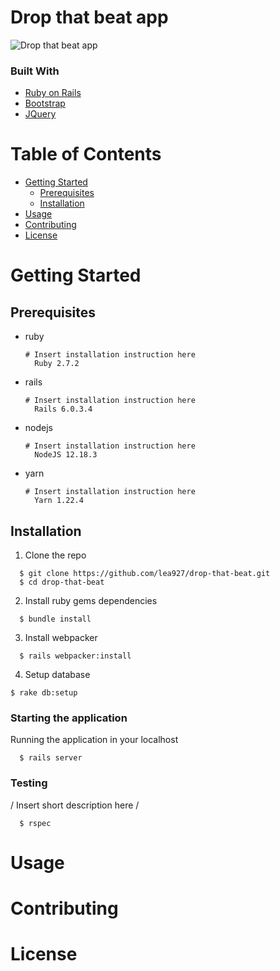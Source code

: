 # Drop that beat app

![Drop that beat app](https://user-images.githubusercontent.com/79251819/136054424-c82d19df-477b-4dbc-8f23-0185d0658d44.png)

### Built With 
- [Ruby on Rails](https://rubyonrails.org/)
- [Bootstrap](https://getbootstrap.com/)
- [JQuery](https://jquery.com/)

# Table of Contents
- [Getting Started](#getting-started)
  - [Prerequisites](#prerequisites)
  - [Installation](#installation)
- [Usage](#usage)
- [Contributing](#contributing)
- [License](#license)

# Getting Started
## Prerequisites
- ruby
  ```
  # Insert installation instruction here
    Ruby 2.7.2
  ```
- rails
  ```
  # Insert installation instruction here
    Rails 6.0.3.4
  ```
- nodejs
  ```
  # Insert installation instruction here
    NodeJS 12.18.3
  ```
- yarn
  ```
  # Insert installation instruction here
    Yarn 1.22.4
  ```

## Installation

1. Clone the repo 
  ```
    $ git clone https://github.com/lea927/drop-that-beat.git
    $ cd drop-that-beat
  ```
2. Install ruby gems dependencies
  ```
    $ bundle install
  ```
3. Install webpacker
  ```
    $ rails webpacker:install
  ```
4. Setup database
  ```
  $ rake db:setup
  ```
### Starting the application
Running the application in your localhost
```
  $ rails server
```

### Testing
/ Insert short description here /
  ```
    $ rspec
  ```
# Usage
# Contributing
# License

